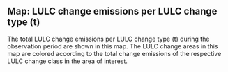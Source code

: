 ## Map: LULC change emissions per LULC change type (t)

The total LULC change emissions per LULC change type (t) during the observation period are shown in this map.
The LULC change areas in this map are colored according to the total change emissions of the respective LULC change class in the area of interest.